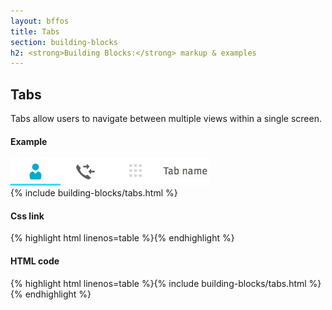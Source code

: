 ```yaml
---
layout: bffos
title: Tabs
section: building-blocks
h2: <strong>Building Blocks:</strong> markup & examples
---
```


## Tabs

Tabs allow users to navigate between multiple views within a single screen. 

<div>
  <h4>Example</h4>
  <section class="example">
    <img src="../images/BB/tabs.jpg" alt="Tabs (Image replacing code)"/>
    <article class="tab frame">{% include building-blocks/tabs.html %}</article>
  </section>

  <h4>Css link</h4>
  {% highlight html linenos=table %}<link href="(your styles folder)/style/tabs.css" rel="stylesheet" type="text/css">{% endhighlight %}

  <h4>HTML code</h4>
  {% highlight html linenos=table %}{% include building-blocks/tabs.html %}{% endhighlight %}
</div>
